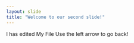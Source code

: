 ```yaml
---
layout: slide
title: "Welcome to our second slide!"
---
```

I has edited My File
Use the left arrow to go back!
